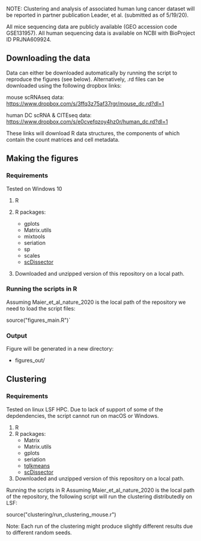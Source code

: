 NOTE: Clustering and analysis of associated human lung cancer dataset will be reported in partner publication Leader, et al. (submitted as of 5/19/20). 

All mice sequencing data are publicly available (GEO accession code GSE131957). All human sequencing data is available on NCBI with BioProject ID PRJNA609924.

## Downloading the data

Data can either be downloaded automatically by running the script to reproduce the figures (see below).
Alternatively, .rd files can be downloaded using the following dropbox links:

mouse scRNAseq data: https://www.dropbox.com/s/3ffq3z75af37rgr/mouse_dc.rd?dl=1

human DC scRNA & CITEseq data: https://www.dropbox.com/s/e0cvefqzoy4hz0r/human_dc.rd?dl=1

These links will download R data structures, the components of which contain the count matrices and cell metadata.

## Making the figures
### Requirements

Tested on Windows 10

1. R
2. R packages: 
	- gplots
	- Matrix.utils
	- mixtools
	- seriation
	- sp
	- scales
	- [scDissector](https://github.com/effiken/scDissector)

3. Downloaded and unzipped version of this repository  on a local path.

### Running the scripts in R

Assuming Maier_et_al_nature_2020 is the local path of the repository we need to load the script files:

source("figures_main.R")`

### Output

Figure will be generated in a new directory:
  - figures_out/

## Clustering

### Requirements

Tested on linux LSF HPC. Due to lack of support of some of the depdendencies, the script cannot run on macOS or Windows.

1. R
2. R packages:
   - Matrix
   - Matrix.utils
   - gplots
   - seriation
   - [tglkmeans](https://github.com/tanaylab/tglkmeans)
   - [scDissector](https://github.com/effiken/scDissector)
3. Downloaded and unzipped version of this repository  on a local path.

Running the scripts in R
Assuming Maier_et_al_nature_2020 is the local path of the repository, the following script will run the clustering distributedly on LSF:

source("clustering/run_clustering_mouse.r")

Note: Each run of the clustering might produce slightly different results due to different random seeds.
